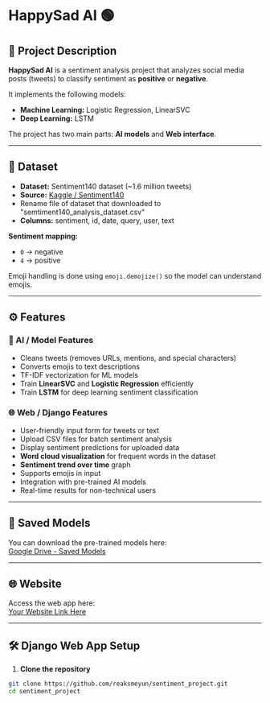 # HappySad AI 🟢

## 📌 Project Description
**HappySad AI** is a sentiment analysis project that analyzes social media posts (tweets) to classify sentiment as **positive** or **negative**.  

It implements the following models:  
- **Machine Learning:** Logistic Regression, LinearSVC  
- **Deep Learning:** LSTM  

The project has two main parts: **AI models** and **Web interface**.

---

## 📂 Dataset
- **Dataset:** Sentiment140 dataset (~1.6 million tweets)  
- **Source:** [Kaggle / Sentiment140](https://www.kaggle.com/datasets/kazanova/sentiment140)
- Rename file of dataset that downloaded to "semtiment140_analysis_dataset.csv"
- **Columns:** sentiment, id, date, query, user, text  

**Sentiment mapping:**  
- `0` → negative  
- `4` → positive  

Emoji handling is done using `emoji.demojize()` so the model can understand emojis.  

---

## ⚙️ Features

### 🤖 AI / Model Features
- Cleans tweets (removes URLs, mentions, and special characters)  
- Converts emojis to text descriptions  
- TF-IDF vectorization for ML models  
- Train **LinearSVC** and **Logistic Regression** efficiently  
- Train **LSTM** for deep learning sentiment classification  

### 🌐 Web / Django Features
- User-friendly input form for tweets or text  
- Upload CSV files for batch sentiment analysis  
- Display sentiment predictions for uploaded data  
- **Word cloud visualization** for frequent words in the dataset  
- **Sentiment trend over time** graph  
- Supports emojis in input  
- Integration with pre-trained AI models  
- Real-time results for non-technical users  

---

## 💾 Saved Models
You can download the pre-trained models here:  
[Google Drive - Saved Models](https://drive.google.com/drive/folders/1lIGeVWsw2qdwA3TkzXVzdtwbwcJa2k-H?usp=sharing)  

---

## 🌐 Website
Access the web app here:  
[Your Website Link Here](https://example.com)  

---

## 🛠️ Django Web App Setup

1. **Clone the repository**  
```bash
git clone https://github.com/reaksmeyun/sentiment_project.git
cd sentiment_project
